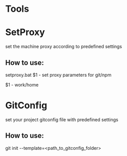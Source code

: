 Tools
=====
# SetProxy

set the machine proxy according to predefined settings

## How to use:

setproxy.bat $1 - set proxy parameters for git/npm

$1 - work/home



# GitConfig

set your project gitconfig file with predefined settings

## How to use:
git init --template=<path_to_gitconfig_folder>

